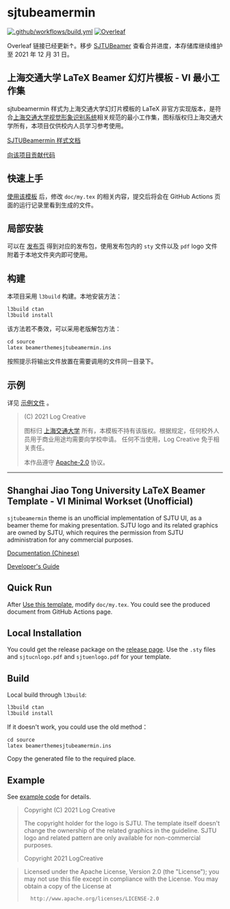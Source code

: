 # sjtubeamermin

[![.github/workflows/build.yml](https://github.com/LogCreative/SJTUBeamermin/actions/workflows/build.yml/badge.svg)](https://github.com/LogCreative/SJTUBeamermin/actions/workflows/build.yml) [![Overleaf](https://img.shields.io/badge/Overleaf-v1.0-green)](https://www.overleaf.com/latex/templates/sjtubeamermin/shxnnnjjgqvp)

Overleaf 链接已经更新↑。移步 [SJTUBeamer](https://github.com/sjtug/SJTUBeamer) 查看合并进度，本存储库继续维护至 2021 年 12 月 31 日。

## 上海交通大学 LaTeX Beamer 幻灯片模板 - VI 最小工作集

sjtubeamermin 样式为上海交通大学幻灯片模板的 LaTeX 非官方实现版本，是符合[上海交通大学视觉形象识别系统](http://vi.sjtu.edu.cn/)相关规范的最小工作集，图标版权归上海交通大学所有，本项目仅供校内人员学习参考使用。

[SJTUBeamermin 样式文档](https://logcreative.github.io/SJTUBeamermin/doc/sjtubeamermintheme.pdf)

[向该项目贡献代码](https://logcreative.github.io/SJTUBeamermin/doc/sjtubeamermindevguide.pdf)

## 快速上手

[使用该模板](https://github.com/LogCreative/SJTUBeamermin/generate) 后，修改 `doc/my.tex` 的相关内容，提交后将会在 GitHub Actions 页面的运行记录里看到生成的文件。

## 局部安装

可以在 [发布页](https://github.com/LogCreative/SJTUBeamermin/releases) 得到对应的发布包，使用发布包内的 `sty` 文件以及 `pdf` logo 文件附着于本地文件夹内即可使用。

## 构建

本项目采用 `l3build` 构建。本地安装方法：
```
l3build ctan
l3build install
```

该方法若不奏效，可以采用老版解包方法：
```
cd source
latex beamerthemesjtubeamermin.ins
```
按照提示将输出文件放置在需要调用的文件同一目录下。

## 示例

详见 [示例文件](doc/red.tex) 。

> (C) 2021 Log Creative
>
> 图标归 [上海交通大学](https://vi.sjtu.edu.cn) 所有，本模板不持有该版权。根据规定，任何校外人员用于商业用途均需要向学校申请。
> 任何不当使用，Log Creative 免于相关责任。
> 
> 本作品遵守 [Apache-2.0](LICENSE) 协议。

-----

## Shanghai Jiao Tong University LaTeX Beamer Template - VI Minimal Workset (Unofficial)

`sjtubeamermin` theme is an unofficial implementation of SJTU UI, as a beamer theme for making presentation. SJTU logo and its related graphics are owned by SJTU, which requires the permission from SJTU administration for any commercial purposes.

[Documentation (Chinese)](https://logcreative.github.io/SJTUBeamermin/doc/sjtubeamermintheme.pdf)

[Developer's Guide](https://logcreative.github.io/SJTUBeamermin/doc/sjtubeamermindevguide.pdf)

## Quick Run

After [Use this template](https://github.com/LogCreative/SJTUBeamermin/generate), modify `doc/my.tex`. You could see the produced document from GitHub Actions page.

## Local Installation

You could get the release package on the [release page](https://github.com/LogCreative/SJTUBeamermin/releases). Use the `.sty` files and `sjtucnlogo.pdf` and `sjtuenlogo.pdf` for your template.

## Build

Local build through `l3build`:
```
l3build ctan
l3build install
```

If it doesn't work, you could use the old method：
```
cd source
latex beamerthemesjtubeamermin.ins
```
Copy the generated file to the required place.

## Example

See [example code](doc/red.tex) for details.

> Copyright (C) 2021 Log Creative
>
> The copyright holder for the logo is SJTU. The template itself doesn't change the ownership of the related graphics in the guideline. 
SJTU logo and related pattern are only available for non-commercial purposes.
> 
>    Copyright 2021 LogCreative

>  Licensed under the Apache License, Version 2.0 (the "License");
   you may not use this file except in compliance with the License.
   You may obtain a copy of the License at
>
>       http://www.apache.org/licenses/LICENSE-2.0
>
